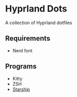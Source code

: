# Hyprland Dots
A collection of Hyprland dotfiles

## Requirements
- Nerd font

## Programs
- Kitty
- ZSH
- [Starship](https://starship.rs/)
